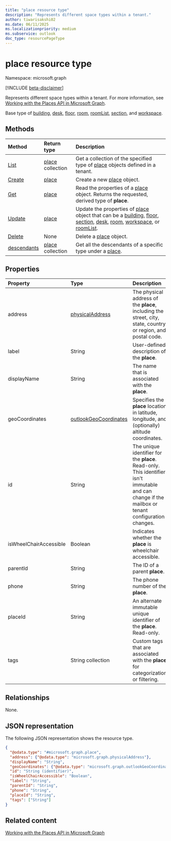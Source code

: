```yaml
---
title: "place resource type"
description: "Represents different space types within a tenant."
author: tiwarisakshi02
ms.date: 06/11/2025
ms.localizationpriority: medium
ms.subservice: outlook
doc_type: resourcePageType
---
```


# place resource type

Namespace: microsoft.graph

[!INCLUDE [beta-disclaimer](../../includes/beta-disclaimer.md)]

Represents different space types within a tenant. For more information, see [Working with the Places API in Microsoft Graph](./places-api-overview.md). 

Base type of [building](../resources/building.md), [desk](../resources/desk.md), [floor](../resources/floor.md), [room](../resources/room.md), [roomList](../resources/roomlist.md), [section](../resources/section.md), and [workspace](../resources/workspace.md).

## Methods

|Method |Return type |Description |
|:--|:--|:--|
|[List](../api/place-list.md) |[place](./place.md) collection |Get a collection of the specified type of [place](../resources/place.md) objects defined in a tenant. |
|[Create](../api/place-post.md) |[place](./place.md) |Create a new [place](../resources/place.md) object.| 
|[Get](../api/place-get.md) |[place](./place.md) |Read the properties of a [place](../resources/place.md) object. Returns the requested, derived type of **place**.|
|[Update](../api/place-update.md) |[place](./place.md) |Update the properties of [place](../resources/place.md) object that can be a [building](../resources/building.md), [floor](../resources/floor.md), [section](../resources/section.md), [desk](../resources/desk.md), [room](../resources/room.md), [workspace](../resources/workspace.md), or [roomList](../resources/roomlist.md). |
|[Delete](../api/place-delete.md) |None |Delete a [place](../resources/place.md) object. |
|[descendants](../api/place-descendants.md) |[place](./place.md) collection|Get all the descendants of a specific type under a [place](../resources/place.md). | 

## Properties

|Property |Type |Description |
|:--|:--|:--|
|address |[physicalAddress](./physicaladdress.md) |The physical address of the **place**, including the street, city, state, country or region, and postal code. |
|label |String |User-defined description of the **place**.|
|displayName |String |The name that is associated with the **place**. |
|geoCoordinates|[outlookGeoCoordinates](./outlookgeocoordinates.md)|Specifies the **place** location in latitude, longitude, and (optionally) altitude coordinates.|
|id |String |The unique identifier for the **place**. Read-only. This identifier isn't immutable and can change if the mailbox or tenant configuration changes. |
|isWheelChairAccessible |Boolean |Indicates whether the **place** is wheelchair accessible. |
|parentId |String |The ID of a parent **place**. |
|phone |String |The phone number of the **place**. |
|placeId |String |An alternate immutable unique identifier of the **place**. Read-only. |
|tags |String collection |Custom tags that are associated with the **place** for categorization or filtering. |

## Relationships
None.

## JSON representation
The following JSON representation shows the resource type.
<!-- {
  "blockType": "resource",
  "keyProperty": "id",
  "@odata.type": "microsoft.graph.place",
  "baseType": "microsoft.graph.entity",
  "openType": false
}
-->
``` json
{
  "@odata.type": "#microsoft.graph.place",
  "address": {"@odata.type": "microsoft.graph.physicalAddress"},
  "displayName": "String",
  "geoCoordinates": {"@odata.type": "microsoft.graph.outlookGeoCoordinates"},
  "id": "String (identifier)",
  "isWheelChairAccessible": "Boolean",
  "label": "String",
  "parentId": "String",
  "phone": "String",
  "placeId": "String",
  "tags": ["String"]
}
```

## Related content

[Working with the Places API in Microsoft Graph](./places-api-overview.md)
